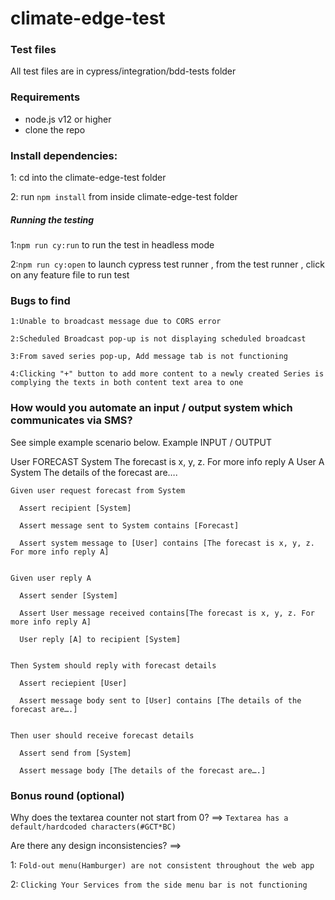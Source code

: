 # climate-edge-test

### Test files
All test files are in cypress/integration/bdd-tests folder

### Requirements
  - node.js v12 or higher
  - clone the repo

### Install dependencies:

1: cd into the climate-edge-test folder

2: run ```npm install``` from inside climate-edge-test folder

##### Running the testing
1:```npm run cy:run``` to run the test in headless mode

2:```npm run cy:open``` to launch cypress test runner , from the test runner , click on any feature file to run test



### Bugs to find
    1:Unable to broadcast message due to CORS error

    2:Scheduled Broadcast pop-up is not displaying scheduled broadcast

    3:From saved series pop-up, Add message tab is not functioning

    4:Clicking "+" button to add more content to a newly created Series is complying the texts in both content text area to one




### How would you automate an input / output system which communicates via SMS?
See simple example scenario below.
Example
INPUT / OUTPUT

User       FORECAST
System  The forecast is x, y, z. For more info reply A
User       A
System  The details of the forecast are….




    Given user request forecast from System

      Assert recipient [System]

      Assert message sent to System contains [Forecast]

      Assert system message to [User] contains [The forecast is x, y, z. For more info reply A]


    Given user reply A

      Assert sender [System]

      Assert User message received contains[The forecast is x, y, z. For more info reply A]

      User reply [A] to recipient [System]


    Then System should reply with forecast details

      Assert reciepient [User]

      Assert message body sent to [User] contains [The details of the forecast are….] 


    Then user should receive forecast details

      Assert send from [System]

      Assert message body [The details of the forecast are….]


### Bonus round (optional)
Why does the textarea counter not start from 0? ==> ``` Textarea has a default/hardcoded characters(#GCT*BC) ```

Are there any design inconsistencies? ==> 

   1: ``` Fold-out menu(Hamburger) are not consistent throughout the web app ```

   2: ``` Clicking Your Services from the side menu bar is not functioning ```






